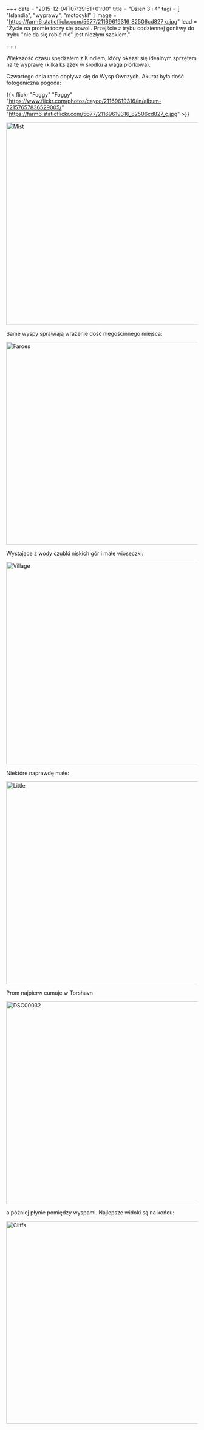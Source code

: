 +++
date = "2015-12-04T07:39:51+01:00"
title = "Dzień 3 i 4"
tagi = [ "Islandia", "wyprawy", "motocykl" ]
image = "https://farm6.staticflickr.com/5677/21169619316_82506cd827_c.jpg"
lead = "Życie na promie toczy się powoli. Przejście z trybu codziennej gonitwy do trybu \"nie da się robić nic\" jest niezłym szokiem."

+++

Większość czasu spędzałem z Kindlem, który okazał się idealnym sprzętem na tę wyprawę (kilka książek w środku a waga piórkowa).

Czwartego dnia rano dopływa się do Wysp Owczych. Akurat była dość fotogeniczna pogoda:

{{< flickr "Foggy" "Foggy" "https://www.flickr.com/photos/cayco/21169619316/in/album-72157657836529005/" "https://farm6.staticflickr.com/5677/21169619316_82506cd827_c.jpg"  >}}
                             
                    
<a data-flickr-embed="true" href="https://www.flickr.com/photos/cayco/20573186424/in/album-72157657836529005/" title="Mist"><img src="https://farm6.staticflickr.com/5759/20573186424_72d5d3b0eb_c.jpg" width="800" height="534" alt="Mist" class="img-responsive img-blog"></a>
                             
Same wyspy sprawiają wrażenie dość niegościnnego miejsca:

<a data-flickr-embed="true" href="https://www.flickr.com/photos/cayco/20574737453/in/album-72157657836529005/" title="Faroes"><img src="https://farm6.staticflickr.com/5700/20574737453_72c09f5cb6_c.jpg" width="800" height="534" alt="Faroes" class="img-responsive img-blog"></a>
                             

Wystające z wody czubki niskich gór i małe wioseczki:

<a data-flickr-embed="true" href="https://www.flickr.com/photos/cayco/21007773200/in/album-72157657836529005/" title="Village"><img src="https://farm1.staticflickr.com/609/21007773200_b563ace7d6_c.jpg" width="800" height="534" alt="Village" class="img-responsive img-blog"></a>
                             

Niektóre naprawdę małe:

<a data-flickr-embed="true" href="https://www.flickr.com/photos/cayco/21007781500/in/album-72157657836529005/" title="Little"><img src="https://farm1.staticflickr.com/741/21007781500_664d2641ee_c.jpg" width="800" height="534" alt="Little" class="img-responsive img-blog"></a>

Prom najpierw cumuje w Torshavn

<a data-flickr-embed="true" href="https://www.flickr.com/photos/cayco/21564389950/in/album-72157657836529005/" title="DSC00032"><img src="https://farm1.staticflickr.com/686/21564389950_cc68dce419_c.jpg" width="800" height="534" alt="DSC00032" class="img-responsive img-blog"></a>
                             

a później płynie pomiędzy wyspami. Najlepsze widoki są na końcu:

<a data-flickr-embed="true" href="https://www.flickr.com/photos/cayco/21185552922/in/album-72157657836529005/" title="Cliffs"><img src="https://farm1.staticflickr.com/678/21185552922_225ebb1e88_c.jpg" width="800" height="534" alt="Cliffs" class="img-responsive img-blog"></a>
